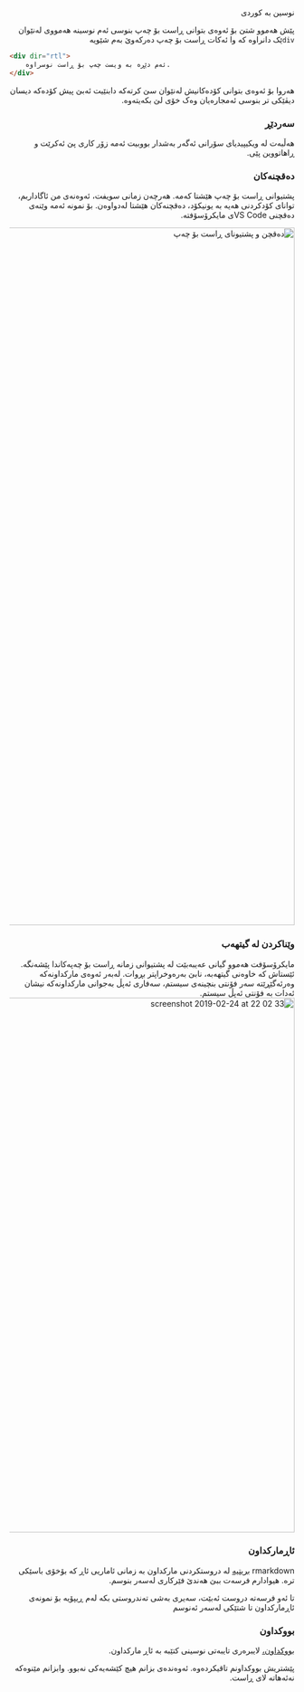 <div dir="rtl">
نوسین بە کوردی

پێش هەموو شتێ بۆ ئەوەی بتوانی ڕاست بۆ چەپ بنوسی ئەم نوسینە هەمووی لەنێوان `div`ێک دانراوە کە وا ئەکات ڕاست بۆ چەپ دەرکەوێ
بەم شێویە

<div dir="ltr">

```html
<div dir="rtl">
    ئەم دێڕە بە ویست چەپ بۆ ڕاست نوسراوە.
</div>
```
</div>

هەروا بۆ ئەوەی بتوانی کۆدەکانیش لەنێوان سێ کرتەکە دابنێیت ئەبێ پیش کۆدەکە دیسان دیڤێکی تر بنوسی ئەمجارەیان وەک خۆی لێ بکەیتەوە.

### سەردێڕ
هەڵبەت لە ویکیپیدیای سۆرانی ئەگەر بەشدار بووبیت ئەمە زۆر کاری پێ ئەکرێت و ڕاهاتووین پێی.

### دەقچنەکان
پشتیوانی ڕاست بۆ چەپ هێشتا کەمە. هەرچەن زمانی سویفت، ئەوەنەی من ئاگاداربم، توانای کۆدکردنی هەیە بە یونیکۆد، دەقچنەکان هێشتا لەدواوەن. بۆ نمونە ئەمە وێنەی دەقچنی VS Codeی مایکرۆسۆفتە.

<img width="1233" alt="دەقچن و پشتیونای ڕاست بۆ چەپ" src="https://user-images.githubusercontent.com/408568/53305791-a281e500-387d-11e9-8b13-53be24c39113.png">

### وێناکردن لە گیتهەب
مایکرۆسۆفت هەموو گیانی عەیبەبێت لە پشتیوانی زمانە ڕاست بۆ چەپەکاندا پێشەنگە. ئێستاش کە خاوەنی گیتهەبە، نابێ بەرەوخراپتر بڕوات. لەبەر ئەوەی مارکداونەکە وەرئەگێڕێتە سەر فۆنتی بنچینەی سیستم، سەفاری ئەپڵ بەجوانی مارکداونەکە نیشان ئەدات بە فۆنتی ئەپڵ سیستم.
<img width="945" alt="screenshot 2019-02-24 at 22 02 33" src="https://user-images.githubusercontent.com/408568/53306065-8fbcdf80-3880-11e9-94fa-4126ba3e7125.png">

### ئاڕمارکداون
rmarkdown [بریتیە](https://rmarkdown.rstudio.com) لە دروستکردنی مارکداون بە زمانی ئاماریی ئاڕ کە بۆخۆی باسێکی ترە. هیوادارم فرسەت ببێ هەندێ فێرکاری لەسەر بنوسم.

تا ئەو فرسەتە دروست ئەبێت، سەیری بەشی تەندروستی بکە لەم ڕیپۆیە بۆ نمونەی ئاڕمارکداون تا شتێکی لەسەر ئەنوسم

### بووکداون
[بووکداون،](https://bookdown.org) لایبرەری تایبەتی نوسینی کتێبە بە ئاڕ مارکداون.

پێشتریش بووکداونم تاقیکردەوە. ئەوەندەی بزانم هیچ کێشەیەکی نەبوو. وابزانم مێنوەکە نەئەهاتە لای ڕاست.
</div>
